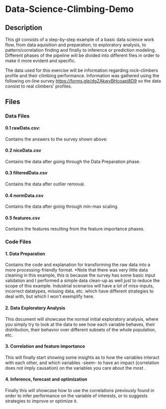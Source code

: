 # Data-Science-Climbing-Demo

## Description

This git consists of a step-by-step example of a basic data science work flow, from data aquisition and preparation, to exploratory analysis, to pattern/correlation finding and finally to inference or prediction modeling. Different phases of the pipeline will be divided into different files in order to make it more evident and specific.

The data used for this exercise will be information regarding rock-climbers profile and their climbing performance. Information was gathered using the following on-line survey https://forms.gle/dgZAkwvBHcoapj8D9 so the data consist to real climbers' profiles.

## Files

### Data Files
#### 0.1 rawData.csv:
Contains the answers to the survey shown above:

#### 0.2 niceData.csv
Contains the data after going through the Data Preparation phase.

#### 0.3 filteredData.csv
Contains the data after outlier removal.

#### 0.4 normData.csv
Contains the data after going through min-max scaling.

#### 0.5 features.csv
Contains the features resulting from the feature importance phases.

### Code Files
#### 1. Data Preparation
Contains the code and explanation for transforming the raw data into a more processing-friendly format.
*Note that there was very little data cleaning in this example, this is because the survey has some basic input validation and I performed a simple data clean-up as well just to reduce the scope of this example. Industrial scenarios will have a lot of miss-inputs, incorrect datatypes, missing data, etc. which have different strategies to deal with, but which I won't exemplify here.

#### 2. Data Exploratory Analysis
This document will showcase the normal initial exploratory analysis, where you simply try to look at the data to see how each variable behaves, their distribution, their behavior over different subsets of the whole population, etc.

#### 3. Correlation and feature importance
This will finally start showing some insights as to how the variables interact with each other, and which variables -seem- to have an impact (correlation does not imply causation) on the variables you care about the most .

#### 4. Inference, forecast and optimization
Finally this will showcase how to use the correlations previously found in order to infer performance on the variable of interests, or to suggests strategies to improve or optimize it.
